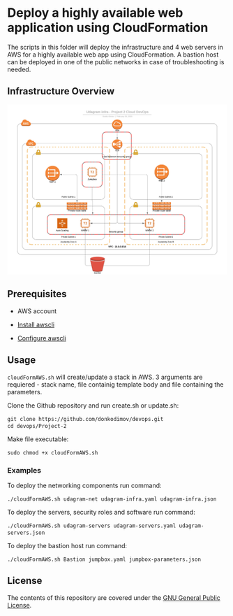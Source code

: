 # Deploy a highly available web application using CloudFormation

The scripts in this folder will deploy the infrastructure and 4 web servers in AWS for a highly available web app using CloudFormation.
A bastion host can be deployed in one of the public networks in case of troubleshooting is needed.

## Infrastructure Overview
![Diagram](Project-2/Udagram%20infra.jpeg)

## Prerequisites

- AWS account

- [Install awscli](https://docs.aws.amazon.com/cli/latest/userguide/cli-chap-install.html)

- [Configure awscli](https://docs.aws.amazon.com/cli/latest/userguide/cli-chap-configure.html#cli-quick-configuration)


## Usage
`cloudFormAWS.sh` will create/update a stack in AWS. 3 arguments are requiered - stack name, file containig template body and file containing the parameters.

Clone the Github repository and run create.sh or update.sh:
```
git clone https://github.com/donkodimov/devops.git
cd devops/Project-2
```
Make file executable:
```
sudo chmod +x cloudFormAWS.sh
```

### Examples

To deploy the networking components run command:
```
./cloudFormAWS.sh udagram-net udagram-infra.yaml udagram-infra.json
```

To deploy the servers, security roles and software run command:
```
./cloudFormAWS.sh udagram-servers udagram-servers.yaml udagram-servers.json
```

To deploy the bastion host run command:
```
./cloudFormAWS.sh Bastion jumpbox.yaml jumpbox-parameters.json
```

## License

The contents of this repository are covered under the [GNU General Public License](LICENSE).
